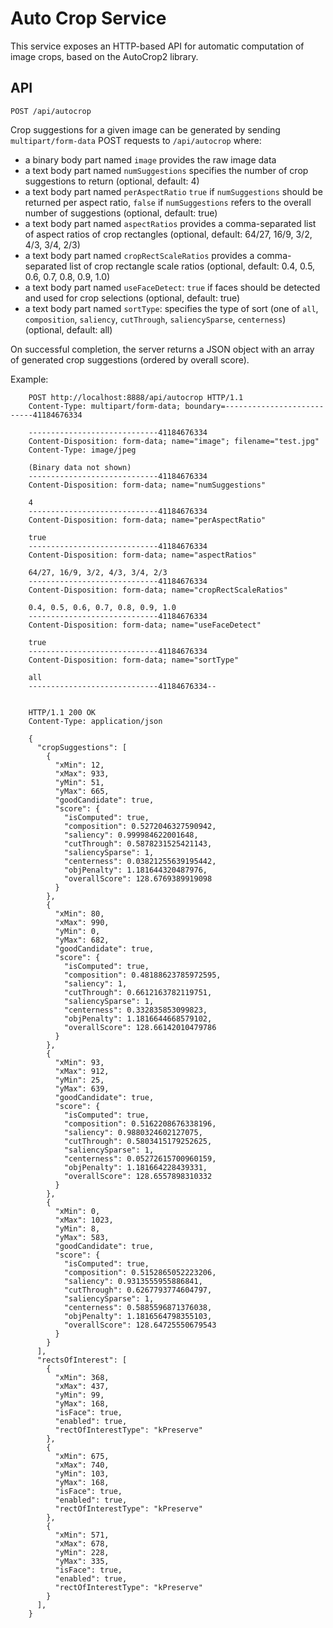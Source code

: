 # Auto Crop Service

This service exposes an HTTP-based API for automatic computation of image crops, based on the AutoCrop2 library.


## API

`POST /api/autocrop`

Crop suggestions for a given image can be generated by sending `multipart/form-data` POST requests to `/api/autocrop` where:

   * a binary body part named `image` provides the raw image data
   * a text body part named `numSuggestions` specifies the number of crop suggestions to return (optional, default: 4)
   * a text body part named `perAspectRatio` `true` if `numSuggestions` should be returned per aspect ratio, `false` if `numSuggestions` refers to the overall number of suggestions (optional, default: true)
   * a text body part named `aspectRatios` provides a comma-separated list of aspect ratios of crop rectangles (optional, default: 64/27, 16/9, 3/2, 4/3, 3/4, 2/3)
   * a text body part named `cropRectScaleRatios` provides a comma-separated list of crop rectangle scale ratios (optional, default: 0.4, 0.5, 0.6, 0.7, 0.8, 0.9, 1.0)
   * a text body part named `useFaceDetect`: `true` if faces should be detected and used for crop selections (optional, default: true)
   * a text body part named `sortType`: specifies the type of sort (one of `all`, `composition`, `saliency`, `cutThrough`, `saliencySparse`, `centerness`) (optional, default: all)

On successful completion, the server returns a JSON object with an array of generated crop suggestions (ordered by overall score).

Example:

```
    POST http://localhost:8888/api/autocrop HTTP/1.1
    Content-Type: multipart/form-data; boundary=---------------------------41184676334

    -----------------------------41184676334
    Content-Disposition: form-data; name="image"; filename="test.jpg"
    Content-Type: image/jpeg

    (Binary data not shown)
    -----------------------------41184676334
    Content-Disposition: form-data; name="numSuggestions"

    4
    -----------------------------41184676334
    Content-Disposition: form-data; name="perAspectRatio"

    true
    -----------------------------41184676334
    Content-Disposition: form-data; name="aspectRatios"

    64/27, 16/9, 3/2, 4/3, 3/4, 2/3
    -----------------------------41184676334
    Content-Disposition: form-data; name="cropRectScaleRatios"

    0.4, 0.5, 0.6, 0.7, 0.8, 0.9, 1.0
    -----------------------------41184676334
    Content-Disposition: form-data; name="useFaceDetect"

    true
    -----------------------------41184676334
    Content-Disposition: form-data; name="sortType"

    all
    -----------------------------41184676334--


    HTTP/1.1 200 OK
    Content-Type: application/json

    {
      "cropSuggestions": [
        {
          "xMin": 12,
          "xMax": 933,
          "yMin": 51,
          "yMax": 665,
          "goodCandidate": true,
          "score": {
            "isComputed": true,
            "composition": 0.5272046327590942,
            "saliency": 0.999984622001648,
            "cutThrough": 0.5878231525421143,
            "saliencySparse": 1,
            "centerness": 0.03821255639195442,
            "objPenalty": 1.181644320487976,
            "overallScore": 128.6769389919098
          }
        },
        {
          "xMin": 80,
          "xMax": 990,
          "yMin": 0,
          "yMax": 682,
          "goodCandidate": true,
          "score": {
            "isComputed": true,
            "composition": 0.48188623785972595,
            "saliency": 1,
            "cutThrough": 0.6612163782119751,
            "saliencySparse": 1,
            "centerness": 0.332835853099823,
            "objPenalty": 1.1816644668579102,
            "overallScore": 128.66142010479786
          }
        },
        {
          "xMin": 93,
          "xMax": 912,
          "yMin": 25,
          "yMax": 639,
          "goodCandidate": true,
          "score": {
            "isComputed": true,
            "composition": 0.5162208676338196,
            "saliency": 0.9880324602127075,
            "cutThrough": 0.5803415179252625,
            "saliencySparse": 1,
            "centerness": 0.05272615700960159,
            "objPenalty": 1.181664228439331,
            "overallScore": 128.6557898310332
          }
        },
        {
          "xMin": 0,
          "xMax": 1023,
          "yMin": 8,
          "yMax": 583,
          "goodCandidate": true,
          "score": {
            "isComputed": true,
            "composition": 0.5152865052223206,
            "saliency": 0.9313555955886841,
            "cutThrough": 0.6267793774604797,
            "saliencySparse": 1,
            "centerness": 0.5885596871376038,
            "objPenalty": 1.1816564798355103,
            "overallScore": 128.64725550679543
          }
        }
      ],
      "rectsOfInterest": [
        {
          "xMin": 368,
          "xMax": 437,
          "yMin": 99,
          "yMax": 168,
          "isFace": true,
          "enabled": true,
          "rectOfInterestType": "kPreserve"
        },
        {
          "xMin": 675,
          "xMax": 740,
          "yMin": 103,
          "yMax": 168,
          "isFace": true,
          "enabled": true,
          "rectOfInterestType": "kPreserve"
        },
        {
          "xMin": 571,
          "xMax": 678,
          "yMin": 228,
          "yMax": 335,
          "isFace": true,
          "enabled": true,
          "rectOfInterestType": "kPreserve"
        }
      ],
    }
```  